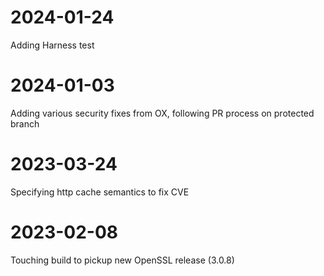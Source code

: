 # 2024-01-24
Adding Harness test
# 2024-01-03
Adding various security fixes from OX, following PR process on protected branch
# 2023-03-24
Specifying http cache semantics to fix CVE
# 2023-02-08
Touching build to pickup new OpenSSL release (3.0.8)
